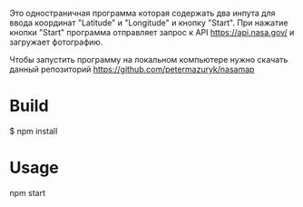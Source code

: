 Это одностраничная программа которая содержать два инпута  для ввода координат
"Latitude" и "Longitude" и кнопку "Start". При нажатие кнопки "Start" программа отправляет запрос 
к  API https://api.nasa.gov/ и загружает фотографию.

Чтобы запустить программу на локальном компьютере нужно скачать данный репозиторий https://github.com/petermazuryk/nasamap

# Build
$ npm install

# Usage

npm start
